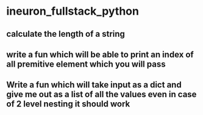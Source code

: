 # ineuron_fullstack_python
## calculate the length of a string
## write a fun which will be able to print an index of all premitive element which you will pass 
## Write a fun which will take input as a dict and give me out as a list of all the values even in case of 2 level nesting it should work

